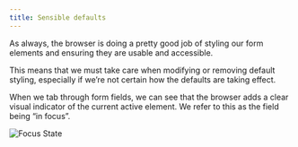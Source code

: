 ```yaml
---
title: Sensible defaults
---
```


<div class="panels">
<div>

As always, the browser is doing a pretty good job of styling our form elements and ensuring they are usable and accessible.

This means that we must take care when modifying or removing default styling, especially if we’re not certain how the defaults are taking effect.

When we tab through form fields, we can see that the browser adds a clear visual indicator of the current active element. We refer to this as the field being “in focus”.

</div>
<div>

![Focus State](../focusstate.jpg)

</div>
</div>